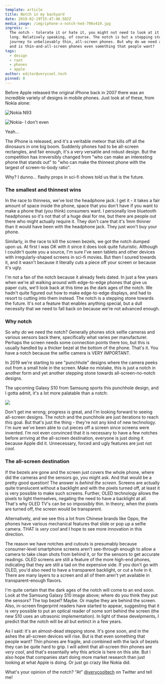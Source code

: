 ```yaml
---
template: article
title: Notch in my backyard
date: 2019-02-19T15:47:40.582Z
media_image: /img/iphone-x-notch-hed-796x419.jpg
ingress: >-
  The notch - tolerate it or hate it, you might not need to look at it for very
  long. Relatively speaking, of course. The notch is but a stepping stone in the
  journey to unbelievably thin, all-screen phones. But why do we need a notch,
  and is thin-and-all-screen phones even something that people want?
tags:
  - design
  - rant
  - phones
  - apple
author: editor@verycool.tech
pinned: 0
---
```

Before Apple released the original iPhone back in 2007 there was an incredible variety of designs in mobile phones. Just look at of these, from Nokia alone:

![Nokia N93](/img/nokia-n93-multiple.jpg "Nokia N93")

![Nokia- I don't even](/img/1-dh86neftnmj5c-qzouhyiw.png "wat")

Yeah...

The iPhone is released, and it's a veritable meteor that kills off all the dinosaurs in one big boom. Suddenly phones had to be all-screen rectangles, and fair enough, it's a very versatile and robust design. But the competition has irreversibly changed from "who can make an interesting phone that stands out" to "who can make the thinnest phone with the largest of screen-to-body ratio".

Why? I dunno... flashy props in sci-fi shows told us that is the future.

### The smallest and thinnest wins

In the race to thinness, we've lost the headphone jack. I get it - it takes a fair amount of space inside the phone, space that you don't have if you want to make a phone that (you think) consumers want. I personally love bluetooth headphones so it's not that of a huge deal for me, but there are people out there who might actually require it. They don't care that it's 1mm thinner than it would have been with the headphone jack. They just won't buy your phone.

Similarly, in the race to kill the screen bezels, we got the notch dumped upon us. At first I was OK with it since it does look quite futuristic. Although I couldn't quote you a source, I'm sure I've seen tablets and other devices with irregularly-shaped screens in sci-fi movies. But then I soured towards it, and it wasn't because it literally cuts a piece off your screen or because it's ugly.

I'm not a fan of the notch because it already feels dated. In just a few years when we're all walking around with edge-to-edge phones that give us paper cuts, we'll look back at this time as the dark ages of the notch. We hadn't quite figured out how to make edge-to-edge displays, and had to resort to cutting into them instead. The notch is a stepping stone towards the future. It's not a feature that enables anything special, but a dull necessity that we need to fall back on because we're not advanced enough.

### Why notch

So why _do_ we need the notch? Generally phones stick selfie cameras and various sensors back there, specifically what varies per manufacturer. Perhaps the screen needs some connection points there too, but this is usually handled by a thicker bezel at the bottom of the phone. That's it. You have a notch because the selfie camera is VERY IMPORTANT.

In 2019 we're starting to see "punchhole" designs where the camera peeks out from a small hole in the screen. Make no mistake, this is just a notch in another form and yet another stepping stone towards all-screen-no-notch designs.

The upcoming Galaxy S10 from Samsung sports this punchhole design, and I gotta admit, it's a lot more palatable than a notch:

![](/img/galaxy-s10-prism-white_front.jpg)

Don't get me wrong; progress is great, and I'm looking forward to seeing all-screen designs. The notch and the punchhole are just iterations to reach this goal. But that's just the thing - they're not any kind of new technology. I'm sure we've been able to cut pieces off a screen since screens were invented. I'm not even convinced that it is necessary to have a few notches before arriving at the all-screen destination, everyone is just doing it because Apple did it. Unnecessary, forced and ugly features are just not _cool_.

### The all-screen destination

If the bezels are gone and the screen just covers the whole phone, where did the cameras and the sensors go, you might ask. And that would be a pretty good question! The answer is _behind the screen_. Screens are actually quite translucent without a backlight and with the pixels turned off, at least it is very possible to make such screens. Further, OLED technology allows the pixels to light themselves, negating the need to have a backlight at all. That's why OLED TV's can be so impossibly thin. In theory, when the pixels are turned off, the screen would be transparent.

Alternatively, and we see this a lot from Chinese brands like Oppo, the phones have various mechanical features that slide or pop up a selfie camera. THAT is *very cool* and I hope to see more innovation in this direction. 

The reason we have notches and cutouts is presumably because consumer-level smartphone screens aren't see-through enough to allow a camera to take clean shots from behind it, or for the sensors to get accurate readings. OLED screens are still a feature of the more high-end phones, indicating that they are still a tad on the expensive side. If you don't go with OLED, you'd also need to have a transparent backlight, or cut a hole in it. There are many layers to a screen and all of them aren't yet available in transparent-enough flavors.

I'm quite certain that the dark ages of the notch will come to an end soon. Look at the Samsung Galaxy S10 image above; where do you think they put the sensors? The top bezel? Maybe. Or maybe they are behind the screen. Also, in-screen fingerprint readers have started to appear, suggesting that it is very possible to put an optical reader of some sort behind the screen (the new S10 uses an ultrasonic implementation). In light of these develpments, I predict that the notch will be all but extinct in a few years.

As I said: it's an almost-dead stepping stone. It's gone soon, and in the ashes the all-screen devices will rise. But is that even something that people want? Thin phones are fragile, and combined with the lack of bezels they can be quite hard to grip. I will admit that all-screen thin phones are *very cool*, and that's essentailly why this article is here on this site. But I also hope that companies start doing more market research than just looking at what Apple is doing. Or just go crazy like Nokia did.

What's your opinion of the notch? "At" [@verycooltech](https://twitter.com/verycooltech) on Twitter and tell me!
